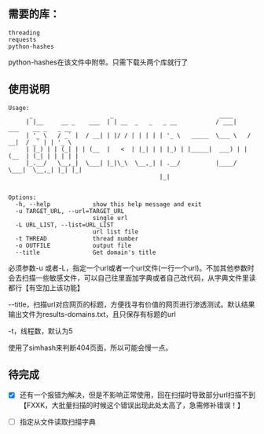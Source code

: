 ## 需要的库：

```
threading
requests
python-hashes
```

python-hashes在该文件中附带。只需下载头两个库就行了



## 使用说明

```
Usage:
      _                      _                              ____
     | |__     __ _    ___  | | __  _   _   _ __           / ___|    ___    __ _   _ __
     | '_ \   / _` |  / __| | |/ / | | | | | '_ \   _____  \___ \   / __|  / _` | | '_ \
     | |_) | | (_| | | (__  |   <  | |_| | | |_) | |_____|  ___) | | (__  | (_| | | | | |
     |_.__/   \__,_|  \___| |_|\_\  \__,_| | .__/          |____/   \___|  \__,_| |_| |_|
                                           |_|


Options:
  -h, --help            show this help message and exit
  -u TARGET_URL, --url=TARGET_URL
                        single url
  -L URL_LIST, --list=URL_LIST
                        url list file
  -t THREAD             thread number
  -o OUTFILE            output file
  --title               Get domain's title
```

必须参数-u 或者-L，指定一个url或者一个url文件(一行一个url)。不加其他参数时会去扫描一些敏感文件，可以自己往里面加字典或者自己改代码，从字典文件里读都行【有空加上该功能】

--title，扫描url对应网页的标题，方便找寻有价值的网页进行渗透测试。默认结果输出文件为results-domains.txt，且只保存有标题的url

-t，线程数，默认为5

使用了simhash来判断404页面，所以可能会慢一点。



##  待完成

- [x] 还有一个报错为解决，但是不影响正常使用，回在扫描时导致部分url扫描不到【FXXK，大批量扫描的时候这个错误出现此处太高了，急需修补错误！】

- [ ] 指定从文件读取扫描字典